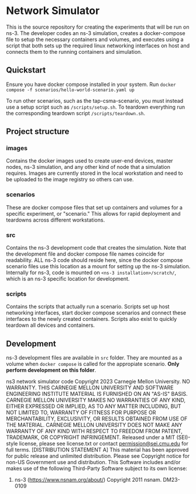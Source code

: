 # Network Simulator
This is the source repository for creating the experiments that will be run on ns-3. The developer codes an ns-3 simulation, creates a docker-compose file to setup the necessary containers and volumes, and executes using a script that both sets up the required linux networking interfaces on host and connects them to the running containers and simulation.

## Quickstart
Ensure you have docker compose installed in your system.
Run `docker compose -f scenarios/hello-world-scenario.yaml up`

To run other scenarios, such as the tap-csma-scenario, you must instead use a setup script such as `/scripts/setup.sh`. To teardown everything run the corresponding teardown script `/scripts/teardown.sh`.

## Project structure
### images
Contains the docker images used to create user-end devices, master nodes, ns-3 simulation, and any other kind of node that a simulation requires. Images are currently stored in the local workstation and need to be uploaded to the image registry so others can use.

### scenarios 
These are docker compose files that set up containers and volumes for a specific experiment, or "scenario." This allows for rapid deployment and teardowns across different workstations.

### src
Contains the ns-3 development code that creates the simulation. Note that the development file and docker compose file names coincide for readability. ALL ns-3 code should reside here, since the docker compose scenario files use this location as a mount for setting up the ns-3 simulation. Internally for ns-3, code is mounted on `<ns-3 installation>/scratch/`, which is an ns-3 specific location for development.

### scripts
Contains the scripts that actually run a scenario. Scripts set up host networking interfaces, start docker compose scenarios and connect these interfaces to the newly created containers. Scripts also exist to quickly teardown all devices and containers.

## Development
ns-3 development files are available in `src` folder. They are mounted as a volume when `docker compose` is called for the appropiate scenario. **Only perform development on this folder**.

ns3 network simulator code
Copyright 2023 Carnegie Mellon University.
NO WARRANTY. THIS CARNEGIE MELLON UNIVERSITY AND SOFTWARE ENGINEERING INSTITUTE MATERIAL IS FURNISHED ON AN "AS-IS" BASIS. CARNEGIE MELLON UNIVERSITY MAKES NO WARRANTIES OF ANY KIND, EITHER EXPRESSED OR IMPLIED, AS TO ANY MATTER INCLUDING, BUT NOT LIMITED TO, WARRANTY OF FITNESS FOR PURPOSE OR MERCHANTABILITY, EXCLUSIVITY, OR RESULTS OBTAINED FROM USE OF THE MATERIAL. CARNEGIE MELLON UNIVERSITY DOES NOT MAKE ANY WARRANTY OF ANY KIND WITH RESPECT TO FREEDOM FROM PATENT, TRADEMARK, OR COPYRIGHT INFRINGEMENT.
Released under a MIT (SEI)-style license, please see license.txt or contact permission@sei.cmu.edu for full terms.
[DISTRIBUTION STATEMENT A] This material has been approved for public release and unlimited distribution.  Please see Copyright notice for non-US Government use and distribution.
This Software includes and/or makes use of the following Third-Party Software subject to its own license:
1. ns-3 (https://www.nsnam.org/about/) Copyright 2011 nsnam.
DM23-0109


